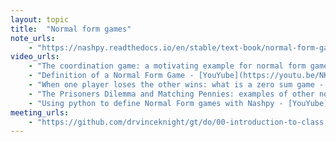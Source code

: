 ```yaml
---
layout: topic
title:  "Normal form games"
note_urls:
    - "https://nashpy.readthedocs.io/en/stable/text-book/normal-form-games.html#"
video_urls:
    - "The coordination game: a motivating example for normal form games - [YouTube](https://youtu.be/mDAB0R9_ID4) - [Private](https://cardiff.cloud.panopto.eu/Panopto/Pages/Viewer.aspx?id=04855f5d-ac48-4d6e-a16c-af93010f7dac)"
    - "Definition of a Normal Form Game - [YouYube](https://youtu.be/NK--LyLIxxY) - [Private](https://cardiff.cloud.panopto.eu/Panopto/Pages/Viewer.aspx?id=5c531e3b-101e-4182-9710-af93010f7dd5)"
    - "When one player loses the other wins: what is a zero sum game - [YouYube](https://youtu.be/sdKv0t1n6eM) - [Private](https://cardiff.cloud.panopto.eu/Panopto/Pages/Viewer.aspx?id=fc3c4472-7d74-410f-b02f-af93010f7e09)"
    - "The Prisoners Dilemma and Matching Pennies: examples of other normal form games - [YouYube](https://youtu.be/lGsN58fEBRU) - [Private](https://cardiff.cloud.panopto.eu/Panopto/Pages/Viewer.aspx?id=b13a398c-3c6a-41d4-b462-af93010f7d6a)"
    - "Using python to define Normal Form games with Nashpy - [YouYube](https://youtu.be/Llj8EU7Zjm4) - [Private](https://cardiff.cloud.panopto.eu/Panopto/Pages/Viewer.aspx?id=584ce47d-f41d-4ad1-922c-af93010f8d7e)"
meeting_urls:
    - "https://github.com/drvinceknight/gt/do/00-introduction-to-class.rst"
---
```



